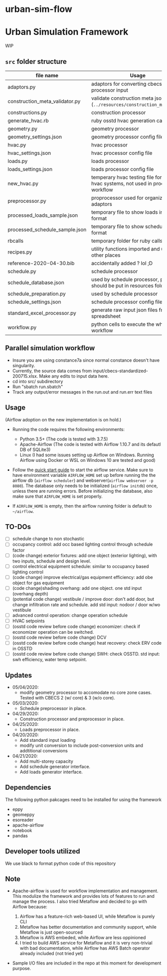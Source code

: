 # urban-sim-flow

# Urban Simulation Framework

WIP

## `src` folder structure

| file name                      | Usage                                                                             |
| ------------------------------ | --------------------------------------------------------------------------------- |
| adaptors.py                    | adaptors for converting cbecs data to processor input                             |
| construction_meta_validator.py | validate construction meta json file (`../resources/construction_meta.json`)      |
| constructions.py               | construction processor                                                            |
| generate_hvac.rb               | ruby osstd hvac generation call file                                              |
| geometry.py                    | geometry processor                                                                |
| geometry_settings.json         | geometry processor config file                                                    |
| hvac.py                        | hvac processor                                                                    |
| hvac_settings.json             | hvac processor config file                                                        |
| loads.py                       | loads processor                                                                   |
| loads_settings.json            | loads processor config file                                                       |
| new_hvac.py                    | temperary hvac testing file for new hvac systems, not used in production workflow |
| preprocessor.py                | proprocessor used for organizing adaptors                                         |
| processed_loads_sample.json    | temporary file to show loads input format                                         |
| processed_schedule_sample.json | temporary file to show schedule input format                                      |
| rbcalls                        | temporary folder for ruby calls testing                                           |
| recipes.py                     | utility functions imported and used in other places                               |
| reference-2020-04-30.bib       | accidentally added ? lol ;D                                                       |
| schedule.py                    | schedule processor                                                                |
| schedule_database.json         | used by schedule processor, probably should be put in resources folder            |
| schedule_preparation.py        | used by schedule processor                                                        |
| schedule_settings.json         | schedule processor config file                                                    |
| standard_excel_processor.py    | generate raw input json files from excel spreadsheet                              |
| workflow.py                    | python cells to execute the whole workflow                                        |

## Parallel simulation workflow
- Insure you are using constance7a since normal constance doesn't have singularity.
- Currently, the source data comes from input/cbecs-standardized-200715.xlsx. Make any edits to input data here.
- cd into src/ subdirectory
- Run "sbatch run.sbatch"
- Track any output/error messages in the run.out and run.err text files

## Usage

(Airflow adoption on the new implementation is on hold.)

- Running the code requires the following environments:

  - Python 3.5+ (The code is tested with 3.7.5)
  - Apache-Airflow (The code is tested with Airflow 1.10.7 and its defautl DB of SQLite3)
  - Linux (I had some issues setting up Airflow on Windows. Running Airflow using Docker or WSL on Windows 10 are tested and good)

- Follow the [quick start guide](https://airflow.apache.org/docs/stable/start.html) to start the airflow service. Make sure to have environment variable `AIRFLOW_HOME` set up before running the the airflow db (`airflow scheduler`) and webserver(`airflow webserver -p 8080`). The database only needs to be initialized (`airflow initdb`) once, unless there are running errors. Before initializing the database, also make sure that `AIRFLOW_HOME` is set properly.
- If `AIRFLOW_HOME` is empty, then the airflow running folder is default to `~/airflow`.

<!-- ## To-do list (short term)

- [ ] Redo HVAC processor with OpenStandard calls.
- [ ] confirm the appropriateness of the u values in CBECS and the construciton layer rules, most values lead to no insulation constructions
- [ ] Extract and compute ground temperature profile from the stat file
- [ ] Construct misc. objects and weather / location related objects
- [x] Adjust geometry processor to accomodate no core zone buildings (test with cbecs3)
- [x] Accomodate standard data schema
- [x] Add construction mapping in geometry processor
- [x] Specify schedule interface
- [x] Add multi-storey functionality -->

## TO-DOs

- [ ] schedule change to non stochastic
- [ ] occupancy control: add occ based lighting control through schedule factor
- [ ] (code change) exterior fixtures: add one object (exterior lighting), with two inputs, schedule and design level.
- [ ] control electrical equipment schedule: similar to occupancy based lighting control
- [ ] (code change) improve electrical/gas equipment efficiency: add obe object for gas equipment
- [ ] (code change)shading overhang: add one object. one std input (overhang depth)
- [ ] (potential code change) vestibule / improve door: don't add door, but change infiltration rate and schedule. add std input: nodoor / door w/wo vestibule
- [ ] advanced control operation: change operation schedule
- [ ] HVAC setpoints
- [ ] (osstd code review before code change) economizer: check if economizer operation can be switched.
- [ ] (osstd code review before code change) DCV
- [ ] (osstd code review before code change) heat recovery: check ERV code in OSSTD
- [ ] (osstd code review before code change) SWH: check OSSTD. std input: swh efficiency, water temp setpoint.

## Updates

- 05/04/2020:
  - modify geometry processor to accomodate no core zone cases. Tested with CBECS 2 (w/ core) & 3 (w/o core).
- 05/03/2020:
  - Schedule preprocessor in place.
- 04/29/2020:
  - Construction processor and preprocessor in place.
- 04/25/2020:
  - Loads preprocessor in place.
- 04/20/2020:
  - Add standard input loading
  - modify unit conversion to include post-conversion units and addtitional conversions
- 04/21/2020:
  - Add multi-storey capacity
  - Add schedule generator interface.
  - Add loads generator interface.

## Dependencies

The following python pakcages need to be installed for using the framework

- eppy
- geomeppy
- esoreader
- apache-airflow
- notebook
- pandas

## Developer tools utilized

We use black to format python code of this repository

## Note

- Apache-airflow is used for workflow implementation and management. This modulize the framework and provides lots of features to run and manage the process. I also tried Metaflow and decided to go with Airflow because:

  1. Airflow has a feature-rich web-based UI, while Metaflow is purely CLI
  2. Metaflow has better documentation and community support, while Metaflow is just open-sourced
  3. Metaflow is AWS embeded, while Airflow are less oppinioned
  4. I tried to build AWS service for Metaflow and it is very non-trivial with bad documentation, while Airflow has AWS Batch operator already included (not tried yet)

- Sample I/O files are included in the repo at this moment for development purpose.
